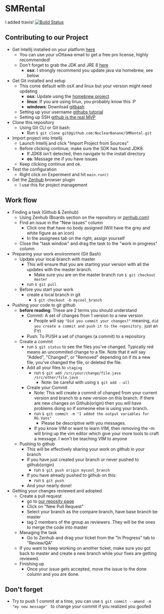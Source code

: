 # SMRental
I added travis! [![Build Status](https://travis-ci.org/NuclearBanane/SMRental.svg?branch=master)](https://travis-ci.org/NuclearBanane/SMRental)
## Contributing to our Project

* Get Intellij installed on your platform [here](https://www.jetbrains.com/)
  * You can use your uOttawa email to get a free pro license, highly recommended!
  * Don't forget to grab the JDK and JRE 8 [here](http://www.oracle.com/technetwork/java/javase/downloads/jdk8-downloads-2133151.html)
     * __osx__: I strongly recommend you update java via homebrew, see below
* Get Git installed and setup
   * This come default with osX and linux but your version might need updating
      * __osx__: Update using the [homebrew project](https://brew.sh/)
      * __linux__: If you are using linux, you probably know this :P
      * __windows__: Download [gitbash](https://git-scm.com/downloads)
   * Setting up your username [githubs tutorial](https://help.github.com/articles/setting-your-username-in-git/)
   * Setting up SSH [github is the real MVP](https://help.github.com/articles/connecting-to-github-with-ssh/)
* Clone this repository
   * Using Git CLI or Git bash:
      * Run ```$ git clone git@github.com:NuclearBanane/SMRental.git```
* Import project into Intellij
   * Launch Intellij and click "Import Project from Sources"
   * Before clicking continue, make sure the SDK has found JDK8.
      * If JDK8 isn't detected, then navigate to the install directory
      * __os__: Message me if you have issues
   * Keep clicking continue and ok.
* Test the configuration
   * Right click on Experiment and hit ```main.run()```
* Get the [Zenhub](https://www.zenhub.com/) browser plugin
   * I use this for project management

## Work flow
* Finding a task (Github & Zenhub)
  * Using Zenhub (Boards section on the repository or [zenhub.com](zenhub.com))
  * Find an issue in the "New issues" column
    * Click one that have no body assigned (Will have the grey and white figure as an icon)
	* In the assignees tab on the right, assign yourself
  * Close the "task window" and drag the task to the "work in progress" column
* Preparing your work environment (Git Bash)
  * Update your local branch with master
    * This will ensure that you are starting your version with all the updates with the master branch.
	  * Make sure you are on the master branch run ```$ git checkout master```
    * run ```$ git pull```
  * Before you start your work
    * create a local branch in git
      * ```$ git checkout -b mycool_branch```
* Pushing your code to git github
  * __before reading__: These are 2 terms you should understand
    * Commit: A set of changes from 1 version to a new version
	  * People will say ```"Did you commit your changes?"``` meaning, ```did you create a commit and push it to the repository.``` just an FYI
	* Push: To PUSH a set of changes (a commit) to a repository
  * Create a commit
    * run ```$ git status``` to see the files you've changed. Typically red means an uncommited change to a file. Note that it will say "Added", "Changed", or "Removed" depending on if its a new file, you've changed the file, or deleted the file.
	* Add all your files to `staging`
	  * run ```$ git add /src/your/change/file.java /src/other/file.java```
	    * Note: be careful with using ```$ git add --all```
	* Create your Commit
	  * Note: This will create a commit of changed from your current version and branch to a new version on this branch. If there are new changes on Github(origin) then you will have problems doing so if someone else is using your branch.
	  * run ```$ git commit -m "I added the output variables for RG.Vans"```
	    * Please be descriptive with you messages.
	  * If you know VIM or want to learn VIM, then removing the -m will bring up the vim editor which give your more tools to craft a message. I won't be teaching VIM to anyone
  * Pushing to github
    * This will be effectively sharing your work on github in your branch
	* If you have just created your branch or never pushed to github(origin)
	  * run ```$ git push origin mycool_branch```
	* If you have already pushed to github on this:
	  * run ```$ git push```
    * And your nearly done!
* Getting your changes reviewed and adopted
  * Create a pull request
    * go to [our reposity page](github.com/NuclearBanane/SMRental)
	* Click on "New Pull Request"
	* Select your branch as the compare branch, have base branch be master
	* tag 2 members of the group as reviewers. They will be the ones to merge the code into master
  * Managing the task
    * Go to Zenhub and drag your ticket from the "In Progress" tab to "Review/QA"
  * If you want to keep working on another ticket, make sure you got back to master and create a new branch while your fixes are getting reviewed.
  * Finishing up
    * Once your issue gets accepted, move the issue to the done column and you are done.

## Don't forget
* Try to push 1 commit at a time, you can use ```$ git commit --amend -m "my new message" ``` to change your commit if you realized you goofed
